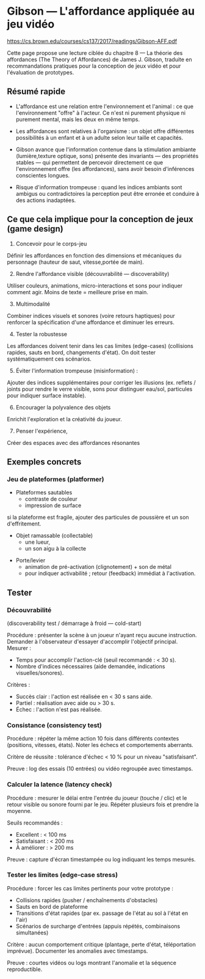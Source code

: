 # Gibson — L'affordance appliquée au jeu vidéo

https://cs.brown.edu/courses/cs137/2017/readings/Gibson-AFF.pdf


Cette page propose une lecture ciblée du chapitre 8 — La théorie des
affordances (The Theory of Affordances) de James J. Gibson, traduite en
recommandations pratiques pour la conception de jeux vidéo et pour
l'évaluation de prototypes.

## Résumé rapide

- L'affordance est une relation entre l'environnement et l'animal : ce que l'environnement "offre" à l'acteur. Ce n'est ni purement physique ni purement mental, mais les deux en même temps.

- Les affordances sont relatives à l'organisme : un objet offre différentes possibilités à un enfant et à un adulte selon leur taille et capacités.

- Gibson avance que l'information contenue dans la stimulation ambiante (lumière,texture optique, sons) présente des invariants — des propriétés stables — qui permettent de percevoir directement ce que l'environnement offre (les affordances), sans avoir besoin d'inférences conscientes longues.

- Risque d'information trompeuse : quand les indices ambiants sont ambigus ou contradictoires la perception peut être erronée et conduire à des actions inadaptées.

## Ce que cela implique pour la conception de jeux (game design)

1. Concevoir pour le corps-jeu

Définir les affordances en fonction des dimensions et mécaniques du personnage (hauteur de saut, vitesse,portée de main). 

2. Rendre l'affordance visible (découvrabilité — discoverability) 

Utiliser couleurs, animations, micro-interactions et sons pour indiquer comment agir. Moins de texte = meilleure prise en main.

3. Multimodalité 

Combiner indices visuels et sonores (voire retours haptiques) pour renforcer la spécification d'une affordance et diminuer les erreurs.

4. Tester la robustesse 

Les affordances doivent tenir dans les cas limites (edge-cases) (collisions rapides, sauts en bord, changements d'état). On doit tester systématiquement ces scénarios.

5. Éviter l'information trompeuse (misinformation) : 

Ajouter des indices supplémentaires pour corriger les illusions (ex. reflets / joints pour rendre le verre visible, sons pour distinguer eau/sol, particules pour indiquer surface instable).

6. Encourager la polyvalence des objets  

Enrichit l'exploration et la créativité du joueur.

7. Penser l'expérience, 

Créer des espaces avec des affordances résonantes

## Exemples concrets

### Jeu de plateformes (platformer) 

* Plateformes sautables 
    * contraste de couleur 
    * impression de surface

si la plateforme est fragile, ajouter des particules de poussière et un son d'effritement.

* Objet ramassable (collectable) 
    * une lueur, 
    * un son aigu à la collecte 

- Porte/levier 
    * animation de pré-activation (clignotement) + son de métal
    * pour indiquer activabilité ; retour (feedback) immédiat à l'activation.


## Tester

### Découvrabilité

(discoverability test / démarrage à froid — cold-start)

Procédure : présenter la scène à un joueur n'ayant reçu aucune instruction.
Demander à l'observateur d'essayer d'accomplir l'objectif principal. Mesurer :

- Temps pour accomplir l'action-clé (seuil recommandé : < 30 s).
- Nombre d'indices nécessaires (aide demandée, indications visuelles/sonores).

Critères :
- Succès clair : l'action est réalisée en < 30 s sans aide.
- Partiel : réalisation avec aide ou > 30 s.
- Échec : l'action n'est pas réalisée.


### Consistance (consistency test)

Procédure : répéter la même action 10 fois dans différents contextes (positions,
vitesses, états). Noter les échecs et comportements aberrants.

Critère de réussite : tolérance d'échec < 10 % pour un niveau "satisfaisant".

Preuve : log des essais (10 entrées) ou vidéo regroupée avec timestamps.

### Calculer la latence (latency check)

Procédure : mesurer le délai entre l'entrée du joueur (touche / clic) et le
retour visible ou sonore fourni par le jeu. Répéter plusieurs fois et prendre
la moyenne.

Seuils recommandés :
- Excellent : < 100 ms
- Satisfaisant : < 200 ms
- À améliorer : > 200 ms

Preuve : capture d'écran timestampée ou log indiquant les temps mesurés.

### Tester les limites (edge-case stress)

Procédure : forcer les cas limites pertinents pour votre prototype :

- Collisions rapides (pusher / enchaînements d'obstacles)
- Sauts en bord de plateforme
- Transitions d'état rapides (par ex. passage de l'état au sol à l'état en l'air)
- Scénarios de surcharge d'entrées (appuis répétés, combinaisons simultanées)

Critère : aucun comportement critique (plantage, perte d'état, téléportation
imprévue). Documenter les anomalies avec timestamps.

Preuve : courtes vidéos ou logs montrant l'anomalie et la séquence reproductible.



